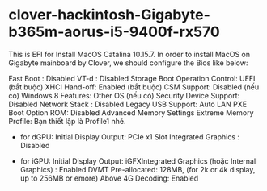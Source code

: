 # clover-hackintosh-Gigabyte-b365m-aorus-i5-9400f-rx570
This is EFI for Install MacOS Catalina 10.15.7. In order to install MacOS on Gigabyte mainboard by Clover, we should configure the Bios like below:

Fast Boot : Disabled
VT-d : Disabled
Storage Boot Operation Control: UEFI (bắt buộc)
XHCI Hand-off: Enabled (bắt buộc)
CSM Support: Disabled (nếu có)
Windows 8 Features: Other OS (nếu có)
Security Device Support: Disabled
Network Stack : Disabled
Legacy USB Support: Auto
LAN PXE Boot Option ROM: Disabled
Advanced Memory Settings Extreme Memory Profile: Bạn thiết lập là Profile1 nhé.


+ for dGPU:
Initial Display Output: PCIe x1 Slot
Integrated Graphics : Disabled

+ for iGPU:
Initial Display Output: iGFXIntegrated Graphics (hoặc Internal Graphics) : Enabled
DVMT Pre-allocated: 128MB, (for 2k or 4k display, up to 256MB or emore)
Above 4G Decoding: Enabled
